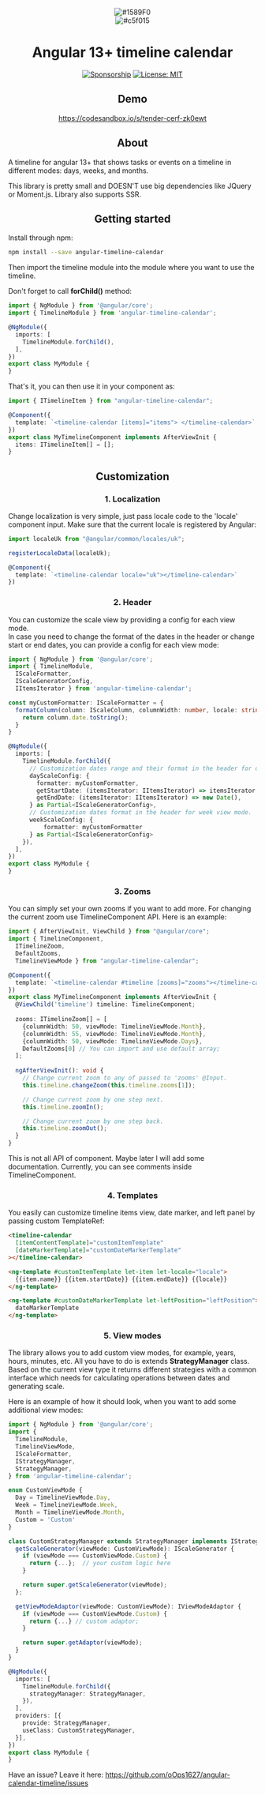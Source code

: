 <div align="center">

![#1589F0](https://placehold.co/150x20/1589F0/1589F0.png) <br>
![#c5f015](https://placehold.co/150x20/c5f015/c5f015.png)

</div>

<h1 align="center">Angular 13+ timeline calendar</h1>

<div align="center">

[![Sponsorship](https://img.shields.io/badge/funding-github-%23EA4AAA)](https://github.com/oOps1627)
[![License: MIT](https://img.shields.io/badge/License-MIT-yellow.svg)](https://opensource.org/licenses/MIT)



</div>

<h2 align="center">Demo</h2>

<div align="center">

https://codesandbox.io/s/tender-cerf-zk0ewt

</div>

<h2 align="center">About</h2>

A timeline for angular 13+ that shows tasks or events on a timeline in different modes: days, weeks, and
months.

This library is pretty small and DOESN'T use big dependencies like JQuery or Moment.js.
Library also supports SSR.

<h2 align="center">Getting started</h2>

Install through npm:

```bash
npm install --save angular-timeline-calendar
```

Then import the timeline module into the module where you want to use the timeline.

Don't forget to call <b>forChild()</b> method:

```typescript
import { NgModule } from '@angular/core';
import { TimelineModule } from 'angular-timeline-calendar';

@NgModule({
  imports: [
    TimelineModule.forChild(),
  ],
})
export class MyModule {
}
```

That's it, you can then use it in your component as:

```typescript
import { ITimelineItem } from "angular-timeline-calendar";

@Component({
  template: `<timeline-calendar [items]="items"> </timeline-calendar>`
})
export class MyTimelineComponent implements AfterViewInit {
  items: ITimelineItem[] = [];
}
```

<h2 align="center">Customization</h2>

<h3 align="center">1. Localization</h3>

Change localization is very simple, just pass locale code to the 'locale' component input.
Make sure that the current locale is registered by Angular:

```typescript
import localeUk from "@angular/common/locales/uk";

registerLocaleData(localeUk);

@Component({
  template: `<timeline-calendar locale="uk"></timeline-calendar>`
})
```

<h3 align="center">2. Header</h3>

You can customize the scale view by providing a config for each view mode.  
In case you need to change the format of the dates in the header or change start or end dates, you can provide a config for each view mode:

```typescript
import { NgModule } from '@angular/core';
import { TimelineModule,
  IScaleFormatter, 
  IScaleGeneratorConfig,
  IItemsIterator } from 'angular-timeline-calendar';

const myCustomFormatter: IScaleFormatter = {
  formatColumn(column: IScaleColumn, columnWidth: number, locale: string): string {
    return column.date.toString();
  }
}

@NgModule({
  imports: [
    TimelineModule.forChild({
      // Customization dates range and their format in the header for day view mode.
      dayScaleConfig: {
        formatter: myCustomFormatter,
        getStartDate: (itemsIterator: IItemsIterator) => itemsIterator.getFirstItem(true),
        getEndDate: (itemsIterator: IItemsIterator) => new Date(),
      } as Partial<IScaleGeneratorConfig>,
      // Customization dates format in the header for week view mode.
      weekScaleConfig: {
          formatter: myCustomFormatter
      } as Partial<IScaleGeneratorConfig>
    }),
  ],
})
export class MyModule {
}
```

<h3 align="center">3. Zooms</h3>

You can simply set your own zooms if you want to add more.
For changing the current zoom use TimelineComponent API. Here is an example:

```typescript
import { AfterViewInit, ViewChild } from "@angular/core";
import { TimelineComponent,
  ITimelineZoom,
  DefaultZooms,
  TimelineViewMode } from "angular-timeline-calendar";

@Component({
  template: `<timeline-calendar #timeline [zooms]="zooms"></timeline-calendar>`
})
export class MyTimelineComponent implements AfterViewInit {
  @ViewChild('timeline') timeline: TimelineComponent;
  
  zooms: ITimelineZoom[] = [
    {columnWidth: 50, viewMode: TimelineViewMode.Month},
    {columnWidth: 55, viewMode: TimelineViewMode.Month},
    {columnWidth: 50, viewMode: TimelineViewMode.Days},
    DefaultZooms[0] // You can import and use default array;
  ];
  
  ngAfterViewInit(): void {
    // Change current zoom to any of passed to 'zooms' @Input.
    this.timeline.changeZoom(this.timeline.zooms[1]);

    // Change current zoom by one step next.
    this.timeline.zoomIn();

    // Change current zoom by one step back.
    this.timeline.zoomOut();
  }
}
```

This is not all API of component. Maybe later I will add some documentation. Currently, you can see comments inside
TimelineComponent.

<h3 align="center">4. Templates</h3>

You easily can customize timeline items view, date marker, and left panel by passing custom TemplateRef:

```html
<timeline-calendar 
  [itemContentTemplate]="customItemTemplate"
  [dateMarkerTemplate]="customDateMarkerTemplate"
></timeline-calendar>

<ng-template #customItemTemplate let-item let-locale="locale">
  {{item.name}} {{item.startDate}} {{item.endDate}} {{locale}}
</ng-template>

<ng-template #customDateMarkerTemplate let-leftPosition="leftPosition">
  dateMarkerTemplate
</ng-template>
```

<h3 align="center">5. View modes</h3>

The library allows you to add custom view modes, for example, years, hours, minutes, etc. All you have to do is extends <b>StrategyManager</b>
class.
Based on the current view type it returns different strategies with a common interface which needs for calculating operations between dates and generating scale.


Here is an example of how it should look, when you want to add some additional view modes:

```typescript
import { NgModule } from '@angular/core';
import {
  TimelineModule,
  TimelineViewMode,
  IScaleFormatter,
  IStrategyManager,
  StrategyManager,
} from 'angular-timeline-calendar';

enum CustomViewMode {
  Day = TimelineViewMode.Day,
  Week = TimelineViewMode.Week,
  Month = TimelineViewMode.Month,
  Custom = 'Custom'
}

class CustomStrategyManager extends StrategyManager implements IStrategyManager<TimelineViewMode> {
  getScaleGenerator(viewMode: CustomViewMode): IScaleGenerator {
    if (viewMode === CustomViewMode.Custom) {
      return {...};  // your custom logic here
    }

    return super.getScaleGenerator(viewMode);
  };

  getViewModeAdaptor(viewMode: CustomViewMode): IViewModeAdaptor {
    if (viewMode === CustomViewMode.Custom) {
      return {...} // custom adaptor;
    }

    return super.getAdaptor(viewMode);
  }
}

@NgModule({
  imports: [
    TimelineModule.forChild({
      strategyManager: StrategyManager,
    }),
  ],
  providers: [{
    provide: StrategyManager,
    useClass: CustomStrategyManager,
  }],
})
export class MyModule {
}
```

Have an issue? Leave it here: https://github.com/oOps1627/angular-calendar-timeline/issues

